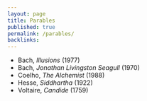 ```yaml
---
layout: page
title: Parables
published: true
permalink: /parables/
backlinks: 
---
```


* Bach, _Illusions_ (1977) 
* Bach, _Jonathan Livingston Seagull_ (1970) 
* Coelho, _The Alchemist_ (1988) 
* Hesse, _Siddhartha_ (1922) 
* Voltaire, _Candide_ (1759) 
